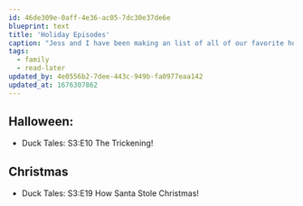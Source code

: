 ```yaml
---
id: 46de309e-0aff-4e36-ac05-7dc30e37de6e
blueprint: text
title: 'Holiday Episodes'
caption: "Jess and I have been making an list of all of our favorite holiday episodes, so we can watch them around that holiday. Unfortunately, with the new Slack changes we lost our list. I'll be updating this list whenever we come across a holiday episode."
tags:
  - family
  - read-later
updated_by: 4e0556b2-7dee-443c-949b-fa0977eaa142
updated_at: 1676307862
---
```

## Halloween:
- Duck Tales: S3:E10 The Trickening!

## Christmas
- Duck Tales: S3:E19 How Santa Stole Christmas!